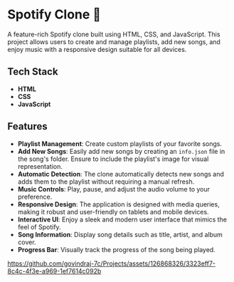 # Spotify Clone 🎵

A feature-rich Spotify clone built using HTML, CSS, and JavaScript. This project allows users to create and manage playlists, add new songs, and enjoy music with a responsive design suitable for all devices.

## Tech Stack

- **HTML**
- **CSS**
- **JavaScript**

## Features

- **Playlist Management**: Create custom playlists of your favorite songs.
- **Add New Songs**: Easily add new songs by creating an `info.json` file in the song's folder. Ensure to include the playlist's image for visual representation.
- **Automatic Detection**: The clone automatically detects new songs and adds them to the playlist without requiring a manual refresh.
- **Music Controls**: Play, pause, and adjust the audio volume to your preference.
- **Responsive Design**: The application is designed with media queries, making it robust and user-friendly on tablets and mobile devices.
- **Interactive UI**: Enjoy a sleek and modern user interface that mimics the feel of Spotify.
- **Song Information**: Display song details such as title, artist, and album cover.
- **Progress Bar**: Visually track the progress of the song being played.



https://github.com/govindraj-7c/Projects/assets/126868326/3323eff7-8c4c-4f3e-a969-1ef7614c092b







